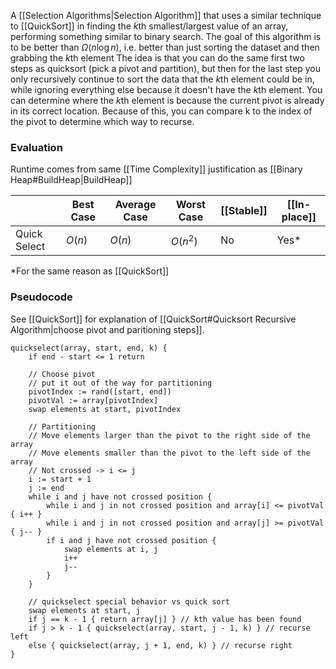 A [[Selection Algorithms|Selection Algorithm]] that uses a similar technique to [[QuickSort]] in finding the $k$th smallest/largest value of an array, performing something similar to binary search.
The goal of this algorithm is to be better than $\Omega(n \log n)$, i.e. better than just sorting the dataset and then grabbing the $k$th element
The idea is that you can do the same first two steps as quicksort (pick a pivot and partition), but then for the last step you only recursively continue to sort the data that the $k$th element could be in, while ignoring everything else because it doesn't have the $k$th element. You can determine where the $k$th element is because the current pivot is already in its correct location. Because of this, you can compare k to the index of the pivot to determine which way to recurse.
### Evaluation
Runtime comes from same [[Time Complexity]] justification as [[Binary Heap#BuildHeap|BuildHeap]]

|              | Best Case | Average Case | Worst Case | [[Stable]] | [[In-place]] |
| ------------ | --------- | ------------ | ---------- | ---------- | ------------ |
| Quick Select | $O(n)$    | $O(n)$       | $O(n^2)$   | No         | Yes*         |
\*For the same reason as [[QuickSort]]
### Pseudocode
See [[QuickSort]] for explanation of [[QuickSort#Quicksort Recursive Algorithm|choose pivot and paritioning steps]].
```
quickselect(array, start, end, k) {
	if end - start <= 1 return

	// Choose pivot
	// put it out of the way for partitioning
	pivotIndex := rand([start, end])
	pivotVal := array[pivotIndex]
	swap elements at start, pivotIndex

	// Partitioning
	// Move elements larger than the pivot to the right side of the array
	// Move elements smaller than the pivot to the left side of the array
	// Not crossed -> i <= j
	i := start + 1
	j := end
	while i and j have not crossed position {
		while i and j in not crossed position and array[i] <= pivotVal { i++ }
		while i and j in not crossed position and array[j] >= pivotVal { j-- }
		if i and j have not crossed position {
			swap elements at i, j
			i++
			j--
		}
	}	

	// quickselect special behavior vs quick sort
	swap elements at start, j
	if j == k - 1 { return array[j] } // kth value has been found
	if j > k - 1 { quickselect(array, start, j - 1, k) } // recurse left
	else { quickselect(array, j + 1, end, k) } // recurse right
}
```